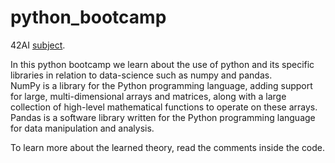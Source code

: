 # python_bootcamp

42AI [subject](https://github.com/42-AI/bootcamp_python).

In this python bootcamp we learn about the use of python and its specific libraries in relation to data-science such as numpy and pandas.<br>
NumPy is a library for the Python programming language, adding support for large, multi-dimensional arrays and matrices, along with a large collection of high-level mathematical functions to operate on these arrays.<br>
Pandas is a software library written for the Python programming language for data manipulation and analysis.

To learn more about the learned theory, read the comments inside the code.
